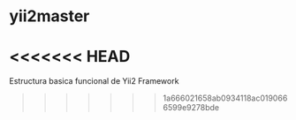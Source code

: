 # yii2master
<<<<<<< HEAD
=======
Estructura basica funcional de Yii2 Framework
>>>>>>> 1a666021658ab0934118ac0190666599e9278bde
